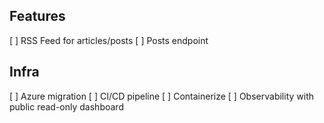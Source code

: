 
## Features
[ ] RSS Feed for articles/posts
[ ] Posts endpoint

## Infra
[ ] Azure migration
[ ] CI/CD pipeline
[ ] Containerize
[ ] Observability with public read-only dashboard